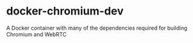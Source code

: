 docker-chromium-dev
===================

A Docker container with many of the dependencies required for building Chromium and WebRTC

